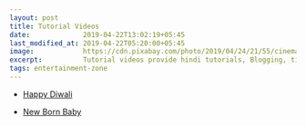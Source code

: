 ```yaml
---
layout: post
title: Tutorial Videos
date:             2019-04-22T13:02:19+05:45
last_modified_at: 2019-04-22T05:20:00+05:45
image:            https://cdn.pixabay.com/photo/2019/04/24/21/55/cinema-4153289_960_720.jpg
excerpt:          Tutorial videos provide hindi tutorials, Blogging, tips and tricks, computer repair and data recovery.
tags: entertainment-zone
---
```


<ul>

<li><p><a href="https://www.youtube.com/embed/ntyhz7IECbw?autoplay=1&amp;showinfo=0&amp;loop=1&amp;rel=0" title="YouTube video player" frameborder="0" allow="accelerometer; autoplay; clipboard-write; encrypted-media; gyroscope; picture-in-picture" allowfullscreen>Happy Diwali</a></p></li>

<li><p><a href="https://www.youtube.com/embed/MlePPVEJEP8?autoplay=1&amp;showinfo=0&amp;loop=1&amp;rel=0" title="YouTube video player" frameborder="0" allow="accelerometer; autoplay; clipboard-write; encrypted-media; gyroscope; picture-in-picture" allowfullscreen>New Born Baby</a></p></li>

</ul>
